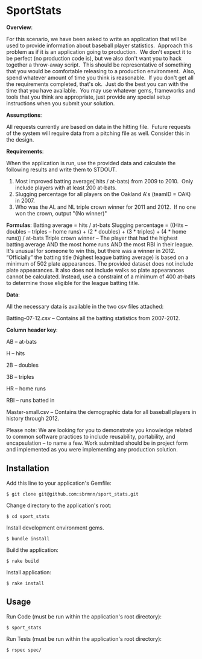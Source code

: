 # SportStats

**Overview**:


  For this scenario, we have been asked to write an application that will be used to provide information about baseball player statistics.  Approach this problem as if it is an application going to production.  We don't expect it to be perfect (no production code is), but we also don't want you to hack together a throw-away script.  This should be representative of something that you would be comfortable releasing to a production environment.  Also, spend whatever amount of time you think is reasonable.  If you don't get all the requirements completed, that's ok.  Just do the best you can with the time that you have available.  You may use whatever gems, frameworks and tools that you think are appropriate, just provide any special setup instructions when you submit your solution.

**Assumptions**:
 

All requests currently are based on data in the hitting file.  Future requests of the system will require data from a pitching file as well. Consider this in the design.

**Requirements**:


When the application is run, use the provided data and calculate the following results and write them to STDOUT.

1) Most improved batting average( hits / at-bats) from 2009 to 2010.  Only include players with at least 200 at-bats.
2) Slugging percentage for all players on the Oakland A's (teamID = OAK) in 2007. 
3) Who was the AL and NL triple crown winner for 2011 and 2012.  If no one won the crown, output "(No winner)"

**Formulas**:
Batting average = hits / at-bats
Slugging percentage = ((Hits – doubles – triples – home runs) + (2 * doubles) + (3 * triples) + (4 * home runs)) / at-bats
Triple crown winner – The player that had the highest batting average AND the most home runs AND the most RBI in their league. It's unusual for someone to win this, but there was a winner in 2012. “Officially” the batting title (highest league batting average) is based on a minimum of 502 plate appearances. The provided dataset does not include plate appearances. It also does not include walks so plate appearances cannot be calculated. Instead, use a constraint of a minimum of 400 at-bats to determine those eligible for the league batting title.


**Data**:  

All the necessary data is available in the two csv files attached:

Batting-07-12.csv – Contains all the batting statistics from 2007-2012. 

**Column header key**:

AB – at-bats

H – hits

2B – doubles

3B – triples

HR – home runs

RBI – runs batted in

Master-small.csv – Contains the demographic data for all baseball players in history through 2012.

Please note: We are looking for you to demonstrate you knowledge related to common software practices to include reusability, portability, and encapsulation – to name a few. Work submitted should be in project form and implemented as you were implementing any production solution.



## Installation

Add this line to your application's Gemfile:

    $ git clone git@github.com:sbrmnn/sport_stats.git

Change directory to the application's root:

    $ cd sport_stats

Install development environment gems.

    $ bundle install

Build the application:

    $ rake build

Install application:

    $ rake install


## Usage

Run Code (must be run within the application's root directory):
    
    $ sport_stats

Run Tests (must be run within the application's root directory):
    
    $ rspec spec/
